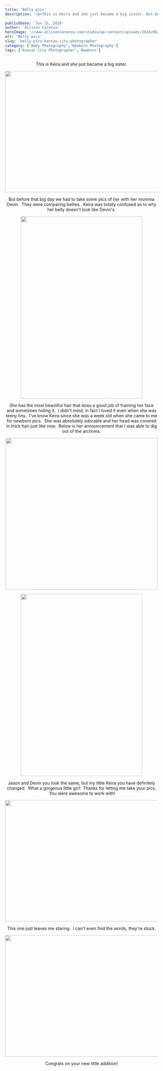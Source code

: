 ```yaml
---
title: 'Belly pics'
description: '<p>This is Keira and she just became a big sister. But before that big day we had to take some [&hellip;]</p>
'
publishDate: 'Jun 15, 2010'
author: 'Allison Carenza'
heroImage: '//www.allisoncarenza.com/studio/wp-content/uploads/2010/06/willis1.jpg'
alt: 'Belly pics'
slug: 'belly-pics-kansas-city-photographer'
category: ['Baby Photography','Newborn Photography']
tags: ['Kansas City Photographer','Newborn']
---
```


<p style="text-align: center;">This is Keira and she just became a big sister.</p>
<p style="text-align: center;"><a rel="attachment wp-att-916" href="http://www.allisoncarenza.com/archives/915/willis1"><img class="aligncenter size-full wp-image-916" title="willis1" src="http://www.allisoncarenza.com/studio/wp-content/uploads/2010/06/willis1.jpg" alt="" width="601" height="400" srcset="/media/willis1.jpg 601w, /media/willis1-300x200.jpg 300w" sizes="(max-width: 601px) 100vw, 601px" /></a></p>
<p style="text-align: center;">But before that big day we had to take some pics of her with her momma Devin.  They were comparing bellies.  Keira was totally confused as to why her belly doesn&apos;t look like Devin&apos;s.</p>
<p style="text-align: center;"><a rel="attachment wp-att-917" href="http://www.allisoncarenza.com/archives/915/willis2"><img class="aligncenter size-full wp-image-917" title="willis2" src="http://www.allisoncarenza.com/studio/wp-content/uploads/2010/06/willis2.jpg" alt="" width="400" height="600" srcset="/media/willis2.jpg 400w, /media/willis2-200x300.jpg 200w" sizes="(max-width: 400px) 100vw, 400px" /></a></p>
<p style="text-align: center;">She has the most beautiful hair that does a good job of framing her face and sometimes hiding it.  I didn&apos;t mind, in fact I loved it even when she was teeny tiny.  I&apos;ve know Keira since she was a week old when she came to me for newborn pics.  She was absolutely adorable and her head was covered in thick hair just like now.  Below is her announcement that I was able to dig out of the archives.</p>
<p style="text-align: center;">
<p style="text-align: center;"><a rel="attachment wp-att-922" href="http://www.allisoncarenza.com/archives/915/devin-announcement"><img class="aligncenter size-full wp-image-922" title="Devin-announcement" src="http://www.allisoncarenza.com/studio/wp-content/uploads/2010/06/Devin-announcement.jpg" alt="" width="500" height="500" srcset="/media/Devin-announcement.jpg 500w, /media/Devin-announcement-150x150.jpg 150w, /media/Devin-announcement-300x300.jpg 300w" sizes="(max-width: 500px) 100vw, 500px" /></a></p>
<p style="text-align: center;">
<p style="text-align: center;"><a rel="attachment wp-att-919" href="http://www.allisoncarenza.com/archives/915/willis4"><img class="aligncenter size-full wp-image-919" title="willis4" src="http://www.allisoncarenza.com/studio/wp-content/uploads/2010/06/willis4.jpg" alt="" width="400" height="600" srcset="/media/willis4.jpg 400w, /media/willis4-200x300.jpg 200w" sizes="(max-width: 400px) 100vw, 400px" /></a></p>
<p style="text-align: center;">Jason and Devin you look the same, but my little Keira you have definitely changed.  What a gorgeous little girl!  Thanks for letting me take your pics.  You were awesome to work with!</p>
<p style="text-align: center;"><a rel="attachment wp-att-920" href="http://www.allisoncarenza.com/archives/915/willis5"><img class="aligncenter size-full wp-image-920" title="willis5" src="http://www.allisoncarenza.com/studio/wp-content/uploads/2010/06/willis5.jpg" alt="" width="600" height="400" srcset="/media/willis5.jpg 600w, /media/willis5-300x200.jpg 300w" sizes="(max-width: 600px) 100vw, 600px" /></a></p>
<p style="text-align: center;">This one just leaves me staring.  I can&apos;t even find the words, they&apos;re stuck.</p>
<p style="text-align: center;"><a rel="attachment wp-att-921" href="http://www.allisoncarenza.com/archives/915/willis6"><img class="aligncenter size-full wp-image-921" title="willis6" src="http://www.allisoncarenza.com/studio/wp-content/uploads/2010/06/willis6.jpg" alt="" width="601" height="400" srcset="/media/willis6.jpg 601w, /media/willis6-300x200.jpg 300w" sizes="(max-width: 601px) 100vw, 601px" /></a></p>
<p style="text-align: center;">Congrats on your new little addition!</p>
